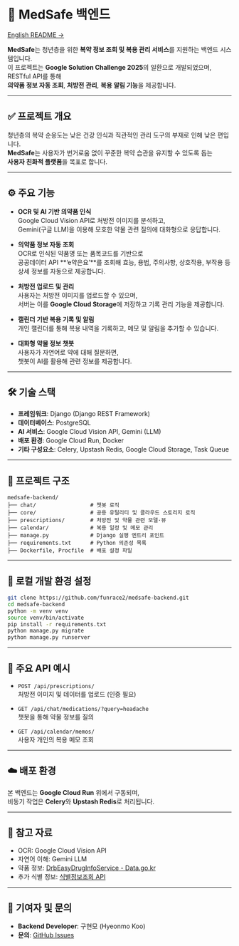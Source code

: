 # 💊 MedSafe 백엔드  
[English README →](./README_en.md)

**MedSafe**는 청년층을 위한 **복약 정보 조회 및 복용 관리 서비스**를 지원하는 백엔드 시스템입니다.  
이 프로젝트는 **Google Solution Challenge 2025**의 일환으로 개발되었으며, RESTful API를 통해  
**의약품 정보 자동 조회**, **처방전 관리**, **복용 알림 기능**을 제공합니다.

---

## ✅ 프로젝트 개요

청년층의 복약 순응도는 낮은 건강 인식과 직관적인 관리 도구의 부재로 인해 낮은 편입니다.  
**MedSafe**는 사용자가 번거로움 없이 꾸준한 복약 습관을 유지할 수 있도록 돕는  
**사용자 친화적 플랫폼**을 목표로 합니다.

---

## ⚙️ 주요 기능

- **OCR 및 AI 기반 의약품 인식**  
  Google Cloud Vision API로 처방전 이미지를 분석하고,  
  Gemini(구글 LLM)을 이용해 모호한 약물 관련 질의에 대화형으로 응답합니다.

- **의약품 정보 자동 조회**  
  OCR로 인식된 약품명 또는 품목코드를 기반으로  
  공공데이터 API **‘e약은요’**를 조회해 효능, 용법, 주의사항, 상호작용, 부작용 등  
  상세 정보를 자동으로 제공합니다.

- **처방전 업로드 및 관리**  
  사용자는 처방전 이미지를 업로드할 수 있으며,  
  서버는 이를 **Google Cloud Storage**에 저장하고 기록 관리 기능을 제공합니다.

- **캘린더 기반 복용 기록 및 알림**  
  개인 캘린더를 통해 복용 내역을 기록하고, 메모 및 알림을 추가할 수 있습니다.

- **대화형 약물 정보 챗봇**  
  사용자가 자연어로 약에 대해 질문하면,  
  챗봇이 AI를 활용해 관련 정보를 제공합니다.

---

## 🛠️ 기술 스택

- **프레임워크**: Django (Django REST Framework)  
- **데이터베이스**: PostgreSQL  
- **AI 서비스**: Google Cloud Vision API, Gemini (LLM)  
- **배포 환경**: Google Cloud Run, Docker  
- **기타 구성요소**: Celery, Upstash Redis, Google Cloud Storage, Task Queue

---

## 📁 프로젝트 구조

```plaintext
medsafe-backend/
├── chat/                 # 챗봇 로직
├── core/                 # 공용 유틸리티 및 클라우드 스토리지 로직
├── prescriptions/        # 처방전 및 약물 관련 모델·뷰
├── calendar/             # 복용 일정 및 메모 관리
├── manage.py             # Django 실행 엔트리 포인트
├── requirements.txt      # Python 의존성 목록
├── Dockerfile, Procfile  # 배포 설정 파일
```

---

## 🚀 로컬 개발 환경 설정

```bash
git clone https://github.com/funrace2/medsafe-backend.git
cd medsafe-backend
python -m venv venv
source venv/bin/activate
pip install -r requirements.txt
python manage.py migrate
python manage.py runserver
```

---

## 🔐 주요 API 예시

- `POST /api/prescriptions/`  
  처방전 이미지 및 데이터를 업로드 (인증 필요)

- `GET /api/chat/medications/?query=headache`  
  챗봇을 통해 약물 정보를 질의

- `GET /api/calendar/memos/`  
  사용자 개인의 복용 메모 조회

---

## ☁️ 배포 환경

본 백엔드는 **Google Cloud Run** 위에서 구동되며,  
비동기 작업은 **Celery**와 **Upstash Redis**로 처리됩니다.

---

## 📣 참고 자료

- OCR: Google Cloud Vision API  
- 자연어 이해: Gemini LLM  
- 약품 정보: [DrbEasyDrugInfoService - Data.go.kr](https://www.data.go.kr/data/15075057/openapi.do)  
- 추가 식별 정보: [식별정보조회 API](https://www.data.go.kr/data/15057639/openapi.do#/API%20목록/getMdcinGrnIdntfcInfoList02)  

---

## 🙋 기여자 및 문의

- **Backend Developer**: 구현모 (Hyeonmo Koo)  
- **문의**: [GitHub Issues](https://github.com/funrace2/medsafe-backend/issues)
